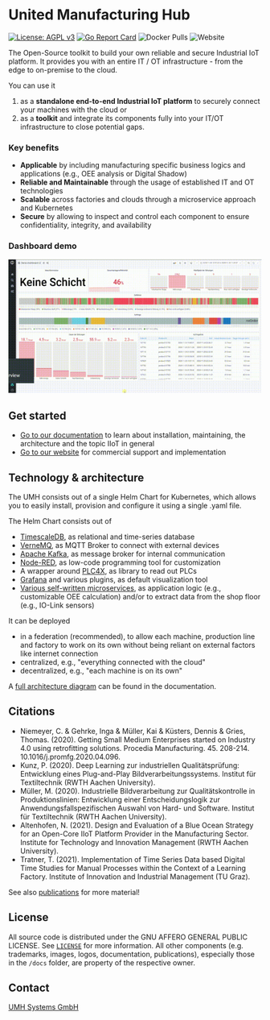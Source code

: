 <!-- PROJECT LOGO -->
# United Manufacturing Hub

[![License: AGPL v3](https://img.shields.io/badge/License-AGPL%20v3-blue.svg)](https://www.gnu.org/licenses/agpl-3.0)
[![Go Report Card](https://goreportcard.com/badge/github.com/united-manufacturing-hub/united-manufacturing-hub)](https://goreportcard.com/report/github.com/united-manufacturing-hub/united-manufacturing-hub)
![Docker Pulls](https://img.shields.io/docker/pulls/unitedmanufacturinghub/factoryinsight)
![Website](https://img.shields.io/website?up_message=online&url=https%3A%2F%2Fwww.united-manufacturing-hub.com)

<!-- <img src="docs/static/images/Otto.svg" height="150"> -->

The Open-Source toolkit to build your own reliable and secure Industrial IoT platform. It provides you with an entire IT / OT infrastructure - from the edge to on-premise to the cloud. 

You can use it 
1. as a **standalone end-to-end Industrial IoT platform** to securely connect your machines with the cloud or 
2. as a **toolkit** and integrate its components fully into your IT/OT infrastructure to close potential gaps.

### Key benefits

- **Applicable** by including manufacturing specific business logics and applications (e.g., OEE analysis or Digital Shadow)
- **Reliable and Maintainable** through the usage of established IT and OT technologies
- **Scalable** across factories and clouds through a microservice approach and Kubernetes
- **Secure** by allowing to inspect and control each component to ensure confidentiality, integrity, and availability

### Dashboard demo

![Demo](docs/content/en/docs/dashboard.gif)

## Get started

- [Go to our documentation](https://docs.umh.app/docs/) to learn about installation, maintaining, the architecture and the topic IIoT in general
- [Go to our website](https://www.umh.app) for commercial support and implementation

## Technology & architecture

The UMH consists out of a single Helm Chart for Kubernetes, which allows you to easily install, provision and configure it using a single .yaml file.

The Helm Chart consists out of
- [TimescaleDB](https://www.timescale.com/), as relational and time-series database
- [VerneMQ](https://vernemq.com/), as MQTT Broker to connect with external devices
- [Apache Kafka](https://kafka.apache.org/), as message broker for internal communication
- [Node-RED](https://nodered.org/), as low-code programming tool for customization
- A wrapper around [PLC4X](https://plc4x.apache.org/), as library to read out PLCs
- [Grafana](https://grafana.com/) and various plugins, as default visualization tool
- [Various self-written microservices](https://docs.umh.app/docs/developers/), as application logic (e.g., customizable OEE calculation) and/or to extract data from the shop floor (e.g., IO-Link sensors)

It can be deployed 
- in a federation (recommended), to allow each machine, production line and factory to work on its own without being reliant on external factors like internet connection
- centralized, e.g., "everything connected with the cloud"
- decentralized, e.g., "each machine is on its own"

A [full architecture diagram](https://docs.umh.app/docs/concepts/) can be found in the documentation.

## Citations

- Niemeyer, C. & Gehrke, Inga & Müller, Kai & Küsters, Dennis & Gries, Thomas. (2020). Getting Small Medium Enterprises started on Industry 4.0 using retrofitting solutions. Procedia Manufacturing. 45. 208-214. 10.1016/j.promfg.2020.04.096. 
- Kunz, P. (2020). Deep Learning zur industriellen Qualitätsprüfung: Entwicklung eines Plug-and-Play Bildverarbeitungssystems. Institut für Textiltechnik (RWTH Aachen University). 
- Müller, M. (2020). Industrielle Bildverarbeitung zur Qualitätskontrolle in Produktionslinien: Entwicklung einer Entscheidungslogik zur Anwendungsfallspezifischen Auswahl von Hard- und Software. Institut für Textiltechnik (RWTH Aachen University). 
- Altenhofen, N. (2021). Design and Evaluation of a Blue Ocean Strategy for an Open-Core IIoT Platform Provider in the Manufacturing Sector. Institute for Technology and Innovation Management (RWTH Aachen University). 
- Tratner, T. (2021). Implementation of Time Series Data based Digital Time Studies for Manual Processes within the Context of a Learning Factory. Institute of Innovation and Industrial Management (TU Graz).

See also [publications](https://docs.umh.app/docs/publications/) for more material!

<!-- LICENSE -->
## License

All source code is distributed under the GNU AFFERO GENERAL PUBLIC LICENSE. See [`LICENSE`](LICENSE) for more information. All other components (e.g. trademarks, images, logos, documentation, publications), especially those in the `/docs` folder, are property of the respective owner.

<!-- CONTACT -->
## Contact

[UMH Systems GmbH](https://www.umh.app)
